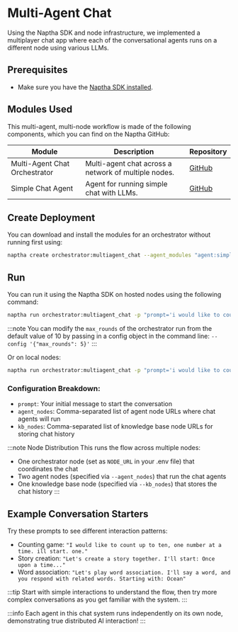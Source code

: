 # Multi-Agent Chat

Using the Naptha SDK and node infrastructure, we implemented a multiplayer chat app where each of the conversational agents runs on a different node using various LLMs.

## Prerequisites

- Make sure you have the [Naptha SDK installed](/GettingStarted/Installation).

## Modules Used

This multi-agent, multi-node workflow is made of the following components, which you can find on the Naptha GitHub:

<!-- * [Multi-Agent Chat Orchestrator](https://github.com/NapthaAI/multiagent_chat)
* [Simple Chat Agent](https://github.com/NapthaAI/simple_chat_agent) -->

| Module | Description | Repository |
|--------|-------------|------------|
| Multi-Agent Chat Orchestrator | Multi-agent chat across a network of multiple nodes. | [GitHub](https://github.com/NapthaAI/multiagent_chat) |
| Simple Chat Agent | Agent for running simple chat with LLMs. | [GitHub](https://github.com/NapthaAI/simple_chat_agent) |

## Create Deployment

You can download and install the modules for an orchestrator without running first using:

```bash
naptha create orchestrator:multiagent_chat --agent_modules "agent:simple_chat_agent,agent:simple_chat_agent" --agent_nodes "node.naptha.ai,node1.naptha.ai" --kb_modules "kb:groupchat_kb" --kb_nodes "node.naptha.ai"
```

## Run

You can run it using the Naptha SDK on hosted nodes using the following command:

```bash
naptha run orchestrator:multiagent_chat -p "prompt='i would like to count up to ten, one number at a time. ill start. one.'" --agent_nodes "node.naptha.ai,node1.naptha.ai" --kb_nodes "node.naptha.ai"
```

:::note
You can modify the `max_rounds` of the orchestrator run from the default value of 10 by passing in a config object in the command line: `--config '{"max_rounds": 5}'`
:::

Or on local nodes:

```bash
naptha run orchestrator:multiagent_chat -p "prompt='i would like to count up to ten, one number at a time. ill start. one.'" --agent_nodes "localhost,localhost" --kb_nodes "localhost"
```

### Configuration Breakdown:
- `prompt`: Your initial message to start the conversation
- `agent_nodes`: Comma-separated list of agent node URLs where chat agents will run
- `kb_nodes`: Comma-separated list of knowledge base node URLs for storing chat history

:::note Node Distribution
This runs the flow across multiple nodes:
- One orchestrator node (set as `NODE_URL` in your .env file) that coordinates the chat
- Two agent nodes (specified via `--agent_nodes`) that run the chat agents
- One knowledge base node (specified via `--kb_nodes`) that stores the chat history
:::

## Example Conversation Starters

Try these prompts to see different interaction patterns:
- Counting game: `"I would like to count up to ten, one number at a time. ill start. one."`
- Story creation: `"Let's create a story together. I'll start: Once upon a time..."`
- Word association: `"Let's play word association. I'll say a word, and you respond with related words. Starting with: Ocean"`

:::tip
Start with simple interactions to understand the flow, then try more complex conversations as you get familiar with the system.
:::

:::info
Each agent in this chat system runs independently on its own node, demonstrating true distributed AI interaction!
:::